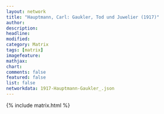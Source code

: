 ```yaml
---
layout: network
title: "Hauptmann, Carl: Gaukler, Tod und Juwelier (1917)"
author:
description:
headline:
modified:
category: Matrix
tags: [matrix]
imagefeature: 
mathjax: 
chart: 
comments: false
featured: false
list: false
networkdata: 1917-Hauptmann-Gaukler_.json
---
```

{% include matrix.html %}
